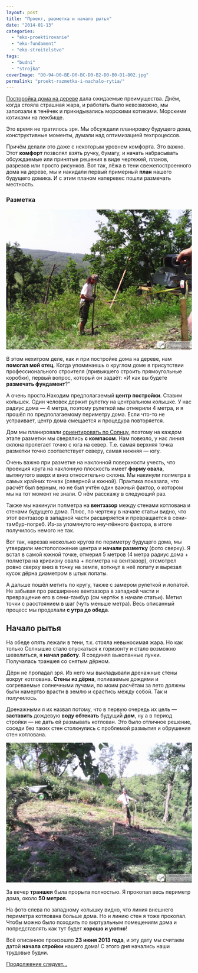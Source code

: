 ```yaml
---
layout: post
title: "Проект, разметка и начало рытья"
date: "2014-01-13"
categories: 
  - "eko-proektirovanie"
  - "eko-fundament"
  - "eko-stroitelstvo"
tags: 
  - "budni"
  - "strojka"
coverImage: "D0-94-D0-BE-D0-BC-D0-B2-D0-B0-D1-802.jpg"
permalink: "proekt-razmetka-i-nachalo-rytia/"
---
```


[Посторойка дома на дереве](/poisk-mesta-pod-dom-2) дала ожидаемые преимущества. Днём, когда стояла страшная жара, и работать было невозможно, мы заползали в тенёчек и прикидывались морскими котиками. Морскими котиками на лежбище.

Это время не тратилось зря. Мы обсуждали планировку будущего дома, конструктивные моменты, думали над оптимизацией техпроцессов.

<!-- READMORE -->

Причём делали это даже с некоторым уровнем комфорта. Это важно. Этот **комфорт** позволял взять ручку, бумагу, и начать набрасывать обсуждаемые или принятые решения в виде чертежей, планов, разрезов или просто рисунков. Вот так, лёжа в тени свежепостроенного дома на дереве, мы и накидали первый примерный **план** нашего будущего домика. И с этим планом наперевес пошли размечать местность.

### Разметка

![Размечаем...](images/IMG_20130623_110904.jpg "Размечаем...")

В этом нехитром деле, как и при постройке дома на дереве, нам **помогал мой отец**. Когда упоминаешь о круглом доме в присутствии профессионального строителя (привыкшего строить прямоугольные коробки), первый вопрос, который он задаёт: «И как вы будете **размечать фундамент**?"

А очень просто.Находим предполагаемый **центр постройки**. Ставим колышек. Один человек держит рулетку на центральном колышке. У нас радиус дома — 4 метра, поэтому рулеткой мы отмерили 4 метра, и я прошёл по предполагаемому периметру дома. Если что-то не устраивает, центр дома смещается и процедура повторяется.

Дом мы планировали [ориентировать по Солнцу](/orientiruem-dom-po-solntsu), поэтому на каждом этапе разметки мы сверялись **с компасом**. Нам повезло, у нас линия склона пролегает точно с юга на север. Т.е. самая верхняя точка разметки точно соответствует северу, самая нижняя — югу.

Очень важно при разметке на наклонной поверхности учесть, что проекция круга на наклонную плоскость имеет **форму овала**, вытянутого вверх и вниз относительно склона. Мы накинули полметра в самых крайних точках (северной и южной). Практика показала, что расчёт был верным, но не был учтён один важный фактор, о котором мы на тот момент не знали. О нём расскажу в следующий раз.

Также мы накинули полметра на **вентзазор** между стенами котлована и стенами будущего дома. Плюс, по чертежу в начале статьи видно, что этот вентзазор в западной части расширяется и превращается в сени-тамбур-погреб. Из-за упомянутого неучтённого фактора, в итоге получилось немого не так.

Вот так, нарезав несколько кругов по периметру будущего дома, мы утвердили местоположение центра и **начали разметку** (фото сверху). Я встал в самой южной точке, отмерил 5 метров (4 метра радиус дома + полметра на кривизну овала + полметра на вентзазор), отсмотрел ровно сверху вниз в точку на земле, воткнул в неё лопату и вырезал кусок дёрна диаметром в штык лопаты.

А дальше пошёл метить по кругу, также с замером рулеткой и лопатой. Не забывая про расширение вентзазора в западной части и превращение его в сени-тамбур (см чертёж в начале статьи). Метил точки с расстоянием в шаг (чуть меньше метра). Весь описанный процесс мы проделали **с утра до обеда**.

## Начало рытья


На обеде опять лежали в тени, т.к. стояла невыносимая жара. Но как только Солнышко стало опускаться к горизонту и стало возможно шевелиться, я **начал работу**. Я соединял выкопанные лунки. Получалась траншея со снятым дёрном.


Дёрн не пропадал зря. Из него мы выкладывали дренажные стены вокруг котлована. **Стены из дёрна**, поливаемые дождями и согреваемые солнечными лучами, по моим расчётам за лето должны были намертво врасти в землю и срастись между собой. Так и получилось.


Дренажными я их назвал потому, что в первую очередь их цель — **заставить** дождевую **воду обтекать** будущий **дом**, ну а в период стройки — не дать ей размывать котлован. Это было отличное решение, соседи без таких стен столкнулись с проблемой размытия и обрушения стен котлована.


![Прокопал очертания дома](images/IMG_20130623_183638.jpg "Прокопал очертания дома")

За вечер **траншея** была прорыта полностью. Я прокопал весь периметр дома, около **50 метров**.

На фото слева по западному колышку видно, что линия внешнего периметра котлована больше дома. Но и линию стен я тоже прокопал. Чтобы можно было походить по виртуальным помещениям дома и попредставлять как тут будет **хорошо и уютно**!

Всё описанное произошло **23 июня 2013 года**, и эту дату мы считаем датой **начала стройки** нашего дома! С этого дня начались наши трудовые будни.

[Продолжение следует...](/pro-jizn-na-dereve)
